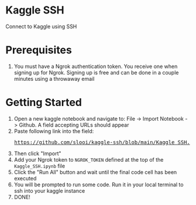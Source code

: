 # Kaggle SSH
Connect to Kaggle using SSH

# Prerequisites
1) You must have a Ngrok authentication token. You receive one when signing up for Ngrok. Signing up is free and can be done in a couple minutes using a throwaway email

# Getting Started
1) Open a new kaggle notebook and navigate to: File -> Import Notebook -> Github. A field accepting URLs should appear
2) Paste following link into the field: <pre>https://github.com/slooi/kaggle-ssh/blob/main/Kaggle_SSH.ipynb
3) Then click "Import"
4) Add your Ngrok token to `NGROK_TOKEN` defined at the top of the `Kaggle_SSH.ipynb` file
5) Click the "Run All" button and wait until the final code cell has been executed
6) You will be prompted to run some code. Run it in your local terminal to ssh into your kaggle instance
7) DONE!
